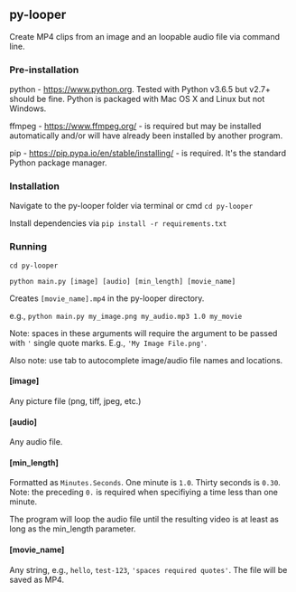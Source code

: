 ## py-looper
Create MP4 clips from an image and an loopable audio file via command line.


### Pre-installation

python - https://www.python.org. Tested with Python v3.6.5 but v2.7+ should be fine. Python is packaged with Mac OS X and Linux but not Windows.

ffmpeg - https://www.ffmpeg.org/ - is required but may be installed automatically and/or will have already been installed by another program. 

pip - https://pip.pypa.io/en/stable/installing/ - is required. It's the standard Python package manager.


### Installation

Navigate to the py-looper folder via terminal or cmd `cd py-looper`

Install dependencies via `pip install -r requirements.txt`


### Running

`cd py-looper`

`python main.py [image] [audio] [min_length] [movie_name]`

Creates `[movie_name].mp4` in the py-looper directory.

e.g., `python main.py my_image.png my_audio.mp3 1.0 my_movie`

Note: spaces in these arguments will require the argument to be passed with `'` single quote marks. E.g., `'My Image File.png'`.

Also note: use tab to autocomplete image/audio file names and locations.

#### [image]

Any picture file (png, tiff, jpeg, etc.)

#### [audio]

Any audio file.

#### [min_length]

Formatted as `Minutes.Seconds`. One minute is `1.0`. Thirty seconds is `0.30`. Note: the preceding `0.` is required when specifiying a time less than one minute.

The program will loop the audio file until the resulting video is at least as long as the min_length parameter.

#### [movie_name]

Any string, e.g., `hello`, `test-123`, `'spaces required quotes'`. The file will be saved as MP4.
